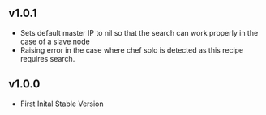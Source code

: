 


v1.0.1
-------------------
* Sets default master IP to nil so that the search can work properly in the case of a slave node
* Raising error in the case where chef solo is detected as this recipe requires search.

v1.0.0
-------------------
* First Inital Stable Version
